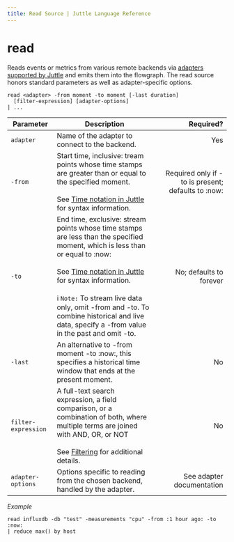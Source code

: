 ```yaml
---
title: Read Source | Juttle Language Reference
---
```


read
====

Reads events or metrics from various remote backends via [adapters supported by Juttle](../adapters/index.md) and emits them into the flowgraph. The read source honors standard parameters as well as adapter-specific options.

```
read <adapter> -from moment -to moment [-last duration]
  [filter-expression] [adapter-options]
| ...
```

Parameter  |  Description  |  Required?
---------- | ------------- | ---------:
`adapter`  | Name of the adapter to connect to the backend.  | Yes
`-from`  | Start time, inclusive: tream points whose time stamps are greater than or equal to the specified moment. <br><br>See [Time notation in Juttle](../reference/time.md) for syntax information.  | Required only if -to is present; defaults to :now:
`-to`  | End time, exclusive: stream points whose time stamps are less than the specified moment, which is less than or equal to :now: <br><br>See [Time notation in Juttle](../reference/time.md) for syntax information. <br><br>:information_source: `Note:` To stream live data only, omit -from and -to. To combine historical and live data, specify a -from value in the past and omit -to.  | No; defaults to forever
`-last`  |  An alternative to -from moment -to :now:, this specifies a historical time window that ends at the present moment.  |  No
`filter-expression`  |  A full-text search expression, a field comparison, or a combination of both, where multiple terms are joined with AND, OR, or NOT <br><br>See [Filtering](../concepts/filtering.md) for additional details. |  No
`adapter-options`  | Options specific to reading from the chosen backend, handled by the adapter.  |  See adapter documentation

_Example_

```
read influxdb -db "test" -measurements "cpu" -from :1 hour ago: -to :now:
| reduce max() by host
```
